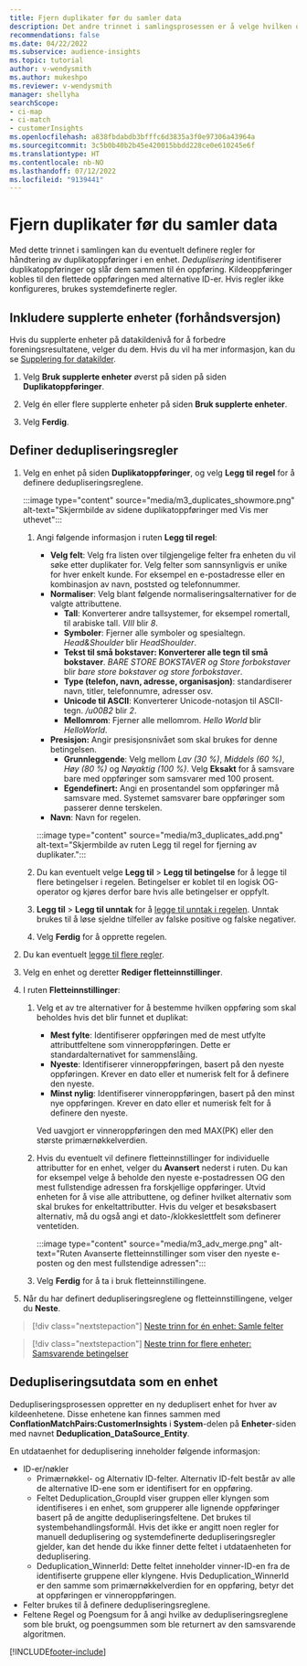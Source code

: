 ```yaml
---
title: Fjern duplikater før du samler data
description: Det andre trinnet i samlingsprosessen er å velge hvilken oppføring som skal beholdes når duplikater blir funnet.
recommendations: false
ms.date: 04/22/2022
ms.subservice: audience-insights
ms.topic: tutorial
author: v-wendysmith
ms.author: mukeshpo
ms.reviewer: v-wendysmith
manager: shellyha
searchScope:
- ci-map
- ci-match
- customerInsights
ms.openlocfilehash: a838fbdabdb3bfffc6d3835a3f0e97306a43964a
ms.sourcegitcommit: 3c5b0b40b2b45e420015bbdd228ce0e610245e6f
ms.translationtype: HT
ms.contentlocale: nb-NO
ms.lasthandoff: 07/12/2022
ms.locfileid: "9139441"
---
```

# <a name="remove-duplicates-before-unifying-data"></a>Fjern duplikater før du samler data

Med dette trinnet i samlingen kan du eventuelt definere regler for håndtering av duplikatoppføringer i en enhet. *Deduplisering* identifiserer duplikatoppføringer og slår dem sammen til én oppføring. Kildeoppføringer kobles til den flettede oppføringen med alternative ID-er. Hvis regler ikke konfigureres, brukes systemdefinerte regler.

## <a name="include-enriched-entities-preview"></a>Inkludere supplerte enheter (forhåndsversjon)

Hvis du supplerte enheter på datakildenivå for å forbedre foreningsresultatene, velger du dem. Hvis du vil ha mer informasjon, kan du se [Supplering for datakilder](data-sources-enrichment.md).

1. Velg **Bruk supplerte enheter** øverst på siden på siden **Duplikatoppføringer**.

1. Velg én eller flere supplerte enheter på siden **Bruk supplerte enheter**.

1. Velg **Ferdig**.

## <a name="define-deduplication-rules"></a>Definer dedupliseringsregler

1. Velg en enhet på siden **Duplikatoppføringer**, og velg **Legg til regel** for å definere dedupliseringsreglene.

   :::image type="content" source="media/m3_duplicates_showmore.png" alt-text="Skjermbilde av sidene duplikatoppføringer med Vis mer uthevet":::

   1. Angi følgende informasjon i ruten **Legg til regel**:
      - **Velg felt**: Velg fra listen over tilgjengelige felter fra enheten du vil søke etter duplikater for. Velg felter som sannsynligvis er unike for hver enkelt kunde. For eksempel en e-postadresse eller en kombinasjon av navn, poststed og telefonnummer.
      - **Normaliser**: Velg blant følgende normaliseringsalternativer for de valgte attributtene.
        - **Tall**: Konverterer andre tallsystemer, for eksempel romertall, til arabiske tall. *VIII* blir *8*.
        - **Symboler**: Fjerner alle symboler og spesialtegn. *Head&Shoulder* blir *HeadShoulder*.
        - **Tekst til små bokstaver: Konverterer alle tegn til små bokstaver**. *BARE STORE BOKSTAVER og Store forbokstaver* blir *bare store bokstaver og store forbokstaver*.
        - **Type (telefon, navn, adresse, organisasjon)**: standardiserer navn, titler, telefonnumre, adresser osv.
        - **Unicode til ASCII**: Konverterer Unicode-notasjon til ASCII-tegn. */u00B2* blir *2*.
        - **Mellomrom**: Fjerner alle mellomrom. *Hello   World* blir *HelloWorld*.
      - **Presisjon:** Angir presisjonsnivået som skal brukes for denne betingelsen.
        - **Grunnleggende**: Velg mellom *Lav (30 %)*, *Middels (60 %)*, *Høy (80 %)* og *Nøyaktig (100 %)*. Velg **Eksakt** for å samsvare bare med oppføringer som samsvarer med 100 prosent.
        - **Egendefinert:** Angi en prosentandel som oppføringer må samsvare med. Systemet samsvarer bare oppføringer som passerer denne terskelen.
      - **Navn**: Navn for regelen.

      :::image type="content" source="media/m3_duplicates_add.png" alt-text="Skjermbilde av ruten Legg til regel for fjerning av duplikater.":::

   1. Du kan eventuelt velge **Legg til** > **Legg til betingelse** for å legge til flere betingelser i regelen. Betingelser er koblet til en logisk OG-operator og kjøres derfor bare hvis alle betingelser er oppfylt.

   1. **Legg til** > **Legg til unntak** for å [legge til unntak i regelen](match-entities.md#add-exceptions-to-a-rule). Unntak brukes til å løse sjeldne tilfeller av falske positive og falske negativer.

   1. Velg **Ferdig** for å opprette regelen.

1. Du kan eventuelt [legge til flere regler](#define-deduplication-rules).

1. Velg en enhet og deretter **Rediger fletteinnstillinger**.

1. I ruten **Fletteinnstillinger**:
   1. Velg et av tre alternativer for å bestemme hvilken oppføring som skal beholdes hvis det blir funnet et duplikat:
      - **Mest fylte**: Identifiserer oppføringen med de mest utfylte attributtfeltene som vinneroppføringen. Dette er standardalternativet for sammenslåing.
      - **Nyeste**: Identifiserer vinneroppføringen, basert på den nyeste oppføringen. Krever en dato eller et numerisk felt for å definere den nyeste.
      - **Minst nylig**: Identifiserer vinneroppføringen, basert på den minst nye oppføringen. Krever en dato eller et numerisk felt for å definere den nyeste.
      
      Ved uavgjort er vinneroppføringen den med MAX(PK) eller den største primærnøkkelverdien.
      
   1. Hvis du eventuelt vil definere fletteinnstillinger for individuelle attributter for en enhet, velger du **Avansert** nederst i ruten. Du kan for eksempel velge å beholde den nyeste e-postadressen OG den mest fullstendige adressen fra forskjellige oppføringer. Utvid enheten for å vise alle attributtene, og definer hvilket alternativ som skal brukes for enkeltattributter. Hvis du velger et besøksbasert alternativ, må du også angi et dato-/klokkeslettfelt som definerer ventetiden.

      :::image type="content" source="media/m3_adv_merge.png" alt-text="Ruten Avanserte fletteinnstillinger som viser den nyeste e-posten og den mest fullstendige adressen":::

   1. Velg **Ferdig** for å ta i bruk fletteinnstillingene.

1. Når du har definert dedupliseringsreglene og fletteinnstillingene, velger du **Neste**.
  
> [!div class="nextstepaction"]
> [Neste trinn for én enhet: Samle felter](merge-entities.md)

> [!div class="nextstepaction"]
> [Neste trinn for flere enheter: Samsvarende betingelser](match-entities.md)

## <a name="deduplication-output-as-an-entity"></a>Dedupliseringsutdata som en enhet

Dedupliseringsprosessen oppretter en ny deduplisert enhet for hver av kildeenhetene. Disse enhetene kan finnes sammen med **ConflationMatchPairs:CustomerInsights** i **System**-delen på **Enheter**-siden med navnet **Deduplication_DataSource_Entity**.

En utdataenhet for deduplisering inneholder følgende informasjon:

- ID-er/nøkler
  - Primærnøkkel- og Alternativ ID-felter. Alternativ ID-felt består av alle de alternative ID-ene som er identifisert for en oppføring.
  - Feltet Deduplication_GroupId viser gruppen eller klyngen som identifiseres i en enhet, som grupperer alle lignende oppføringer basert på de angitte dedupliseringsfeltene. Det brukes til systembehandlingsformål. Hvis det ikke er angitt noen regler for manuell deduplisering og systemdefinerte dedupliseringsregler gjelder, kan det hende du ikke finner dette feltet i utdataenheten for deduplisering.
  - Deduplication_WinnerId: Dette feltet inneholder vinner-ID-en fra de identifiserte gruppene eller klyngene. Hvis Deduplication_WinnerId er den samme som primærnøkkelverdien for en oppføring, betyr det at oppføringen er vinneroppføringen.
- Felter brukes til å definere dedupliseringsreglene.
- Feltene Regel og Poengsum for å angi hvilke av dedupliseringsreglene som ble brukt, og poengsummen som ble returnert av den samsvarende algoritmen.

[!INCLUDE[footer-include](includes/footer-banner.md)]
